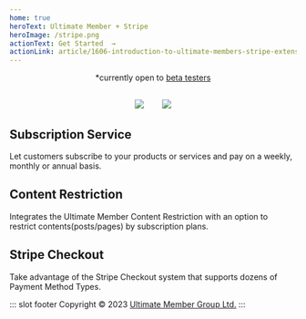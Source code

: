 ```yaml
---
home: true
heroText: Ultimate Member + Stripe
heroImage: /stripe.png
actionText: Get Started  →
actionLink: article/1606-introduction-to-ultimate-members-stripe-extension
---
```


<div  style="text-align:center;">
*currently open to <a href="./article/1876-stripe-beta-test">beta testers</a>
</div>
<div style="text-align:center;text-indent: 20px;padding-top:30px">
<img src="https://img.shields.io/badge/requires-Ultimate_Member_v2.6.12%2B-7856ff?style=social&logo=wordpress"/>&nbsp;&nbsp;
<img src="https://img.shields.io/badge/uses-%40stripe%2Fstripe--php_v10.5.10-7856ff?style=social&logo=github"/>
</div>
<div class="features">
  <div class="feature">
    <h2>Subscription Service</h2>
    <p>Let customers subscribe to your products or services and pay on a weekly, monthly or annual basis.</p>
  </div>
  <div class="feature">
    <h2>Content Restriction</h2>
    <p>Integrates the Ultimate Member Content Restriction with an option to restrict contents(posts/pages) by subscription plans.</p>
  </div>
  <div class="feature">
    <h2>Stripe Checkout</h2>
    <p>Take advantage of the Stripe Checkout system that supports dozens of Payment Method Types.</p>
  </div>
</div>


::: slot footer
Copyright © 2023 [Ultimate Member Group Ltd.](https://ultimatemember.com/)
:::